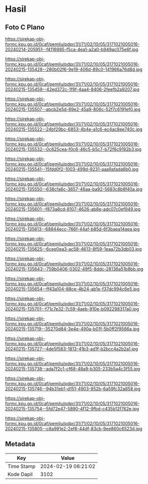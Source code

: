 # Hasil

## Foto C Plano

https://sirekap-obj-formc.kpu.go.id/0caf/pemilu/pdpr/31/71/02/10/05/3171021005016-20240214-205951--f4116985-f5ca-4ea1-a2a0-b949ac075e6f.jpg

https://sirekap-obj-formc.kpu.go.id/0caf/pemilu/pdpr/31/71/02/10/05/3171021005016-20240215-135428--280b02f6-9e19-406d-89c0-141966a76d8d.jpg

https://sirekap-obj-formc.kpu.go.id/0caf/pemilu/pdpr/31/71/02/10/05/3171021005016-20240215-135459--42ed372c-1f9f-4aa4-8406-2feefb2a9207.jpg

https://sirekap-obj-formc.kpu.go.id/0caf/pemilu/pdpr/31/71/02/10/05/3171021005016-20240215-135507--abcb2e5d-69e2-45a9-806c-52f7c6191ef0.jpg

https://sirekap-obj-formc.kpu.go.id/0caf/pemilu/pdpr/31/71/02/10/05/3171021005016-20240215-135522--24bf29bc-6853-4b4e-a1c6-ec4ac8ee740c.jpg

https://sirekap-obj-formc.kpu.go.id/0caf/pemilu/pdpr/31/71/02/10/05/3171021005016-20240215-135532--0c625cea-f0c6-46c5-b5c7-b72f6c9192b3.jpg

https://sirekap-obj-formc.kpu.go.id/0caf/pemilu/pdpr/31/71/02/10/05/3171021005016-20240215-135541--15fdd0f2-1003-499d-9231-aaa9afada6b0.jpg

https://sirekap-obj-formc.kpu.go.id/0caf/pemilu/pdpr/31/71/02/10/05/3171021005016-20240215-135550--638cfa6c-3657-46aa-ba92-5683c8b8f40a.jpg

https://sirekap-obj-formc.kpu.go.id/0caf/pemilu/pdpr/31/71/02/10/05/3171021005016-20240215-135601--f873a8cd-8107-4626-ab8e-adc07c0ef949.jpg

https://sirekap-obj-formc.kpu.go.id/0caf/pemilu/pdpr/31/71/02/10/05/3171021005016-20240215-135613--68844ecc-766f-44af-b85d-6f3baea14aea.jpg

https://sirekap-obj-formc.kpu.go.id/0caf/pemilu/pdpr/31/71/02/10/05/3171021005016-20240215-135625--6cee0ea3-ac58-4613-8f59-1eaa72b3db03.jpg

https://sirekap-obj-formc.kpu.go.id/0caf/pemilu/pdpr/31/71/02/10/05/3171021005016-20240215-135643--759b0406-0302-49f5-8ddc-28136a51b8bb.jpg

https://sirekap-obj-formc.kpu.go.id/0caf/pemilu/pdpr/31/71/02/10/05/3171021005016-20240215-135654--ff43a104-88ce-4b24-ab1e-f37dc994c6e5.jpg

https://sirekap-obj-formc.kpu.go.id/0caf/pemilu/pdpr/31/71/02/10/05/3171021005016-20240215-135701--f71c7e32-7c59-4aeb-910e-b092298317a0.jpg

https://sirekap-obj-formc.kpu.go.id/0caf/pemilu/pdpr/31/71/02/10/05/3171021005016-20240215-135719--35270d84-3e4e-490a-b01f-5b0ff2f9566a.jpg

https://sirekap-obj-formc.kpu.go.id/0caf/pemilu/pdpr/31/71/02/10/05/3171021005016-20240215-135727--4de5f583-1813-41b3-ad1f-b2bcc4a2b2a1.jpg

https://sirekap-obj-formc.kpu.go.id/0caf/pemilu/pdpr/31/71/02/10/05/3171021005016-20240215-135738--ada7f2c1-cf68-48a9-b305-233b5a4c3f55.jpg

https://sirekap-obj-formc.kpu.go.id/0caf/pemilu/pdpr/31/71/02/10/05/3171021005016-20240215-135746--94b31eb1-d151-4903-852b-6a59fc32a658.jpg

https://sirekap-obj-formc.kpu.go.id/0caf/pemilu/pdpr/31/71/02/10/05/3171021005016-20240215-135754--5fd72e47-5890-4f12-9fbd-c435b12f762e.jpg

https://sirekap-obj-formc.kpu.go.id/0caf/pemilu/pdpr/31/71/02/10/05/3171021005016-20240215-135805--c8a991e2-2ef6-44df-83cb-9ee860c6523d.jpg


## Metadata

| Key        | Value               |
| ---------- | ------------------- |
| Time Stamp | 2024-02-19 06:21:02 |
| Kode Dapil | 3102                |



